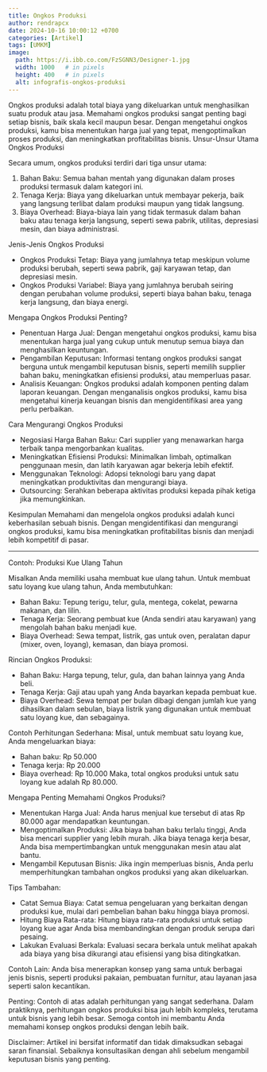 ```yaml
---
title: Ongkos Produksi
author: rendrapcx
date: 2024-10-16 10:00:12 +0700
categories: [Artikel]
tags: [UMKM]
image:
  path: https://i.ibb.co.com/FzSGNN3/Designer-1.jpg
  width: 1000   # in pixels
  height: 400   # in pixels
  alt: infografis-ongkos-produksi
---
```


Ongkos produksi adalah total biaya yang dikeluarkan untuk menghasilkan suatu produk atau jasa. Memahami ongkos produksi sangat penting bagi setiap bisnis, baik skala kecil maupun besar. Dengan mengetahui ongkos produksi, kamu bisa menentukan harga jual yang tepat, mengoptimalkan proses produksi, dan meningkatkan profitabilitas bisnis.
Unsur-Unsur Utama Ongkos Produksi

Secara umum, ongkos produksi terdiri dari tiga unsur utama:
 1. Bahan Baku: Semua bahan mentah yang digunakan dalam proses produksi termasuk dalam kategori ini.
 2. Tenaga Kerja: Biaya yang dikeluarkan untuk membayar pekerja, baik yang langsung terlibat dalam produksi maupun yang tidak langsung.
 3. Biaya Overhead: Biaya-biaya lain yang tidak termasuk dalam bahan baku atau tenaga kerja langsung, seperti sewa pabrik, utilitas, depresiasi mesin, dan biaya administrasi.

Jenis-Jenis Ongkos Produksi
 * Ongkos Produksi Tetap: Biaya yang jumlahnya tetap meskipun volume produksi berubah, seperti sewa pabrik, gaji karyawan tetap, dan depresiasi mesin.
 * Ongkos Produksi Variabel: Biaya yang jumlahnya berubah seiring dengan perubahan volume produksi, seperti biaya bahan baku, tenaga kerja langsung, dan biaya energi.

Mengapa Ongkos Produksi Penting?
 * Penentuan Harga Jual: Dengan mengetahui ongkos produksi, kamu bisa menentukan harga jual yang cukup untuk menutup semua biaya dan menghasilkan keuntungan.
 * Pengambilan Keputusan: Informasi tentang ongkos produksi sangat berguna untuk mengambil keputusan bisnis, seperti memilih supplier bahan baku, meningkatkan efisiensi produksi, atau memperluas pasar.
 * Analisis Keuangan: Ongkos produksi adalah komponen penting dalam laporan keuangan. Dengan menganalisis ongkos produksi, kamu bisa mengetahui kinerja keuangan bisnis dan mengidentifikasi area yang perlu perbaikan.

Cara Mengurangi Ongkos Produksi
 * Negosiasi Harga Bahan Baku: Cari supplier yang menawarkan harga terbaik tanpa mengorbankan kualitas.
 * Meningkatkan Efisiensi Produksi: Minimalkan limbah, optimalkan penggunaan mesin, dan latih karyawan agar bekerja lebih efektif.
 * Menggunakan Teknologi: Adopsi teknologi baru yang dapat meningkatkan produktivitas dan mengurangi biaya.
 * Outsourcing: Serahkan beberapa aktivitas produksi kepada pihak ketiga jika memungkinkan.

Kesimpulan
Memahami dan mengelola ongkos produksi adalah kunci keberhasilan sebuah bisnis. Dengan mengidentifikasi dan mengurangi ongkos produksi, kamu bisa meningkatkan profitabilitas bisnis dan menjadi lebih kompetitif di pasar.

---

Contoh: Produksi Kue Ulang Tahun

Misalkan Anda memiliki usaha membuat kue ulang tahun. Untuk membuat satu loyang kue ulang tahun, Anda membutuhkan:
 * Bahan Baku: Tepung terigu, telur, gula, mentega, cokelat, pewarna makanan, dan lilin.
 * Tenaga Kerja: Seorang pembuat kue (Anda sendiri atau karyawan) yang mengolah bahan baku menjadi kue.
 * Biaya Overhead: Sewa tempat, listrik, gas untuk oven, peralatan dapur (mixer, oven, loyang), kemasan, dan biaya promosi.

Rincian Ongkos Produksi:
 * Bahan Baku: Harga tepung, telur, gula, dan bahan lainnya yang Anda beli.
 * Tenaga Kerja: Gaji atau upah yang Anda bayarkan kepada pembuat kue.
 * Biaya Overhead: Sewa tempat per bulan dibagi dengan jumlah kue yang dihasilkan dalam sebulan, biaya listrik yang digunakan untuk membuat satu loyang kue, dan sebagainya.

Contoh Perhitungan Sederhana:
Misal, untuk membuat satu loyang kue, Anda mengeluarkan biaya:
 * Bahan baku: Rp 50.000
 * Tenaga kerja: Rp 20.000
 * Biaya overhead: Rp 10.000
Maka, total ongkos produksi untuk satu loyang kue adalah Rp 80.000.

Mengapa Penting Memahami Ongkos Produksi?
 * Menentukan Harga Jual: Anda harus menjual kue tersebut di atas Rp 80.000 agar mendapatkan keuntungan.
 * Mengoptimalkan Produksi: Jika biaya bahan baku terlalu tinggi, Anda bisa mencari supplier yang lebih murah. Jika biaya tenaga kerja besar, Anda bisa mempertimbangkan untuk menggunakan mesin atau alat bantu.
 * Mengambil Keputusan Bisnis: Jika ingin memperluas bisnis, Anda perlu memperhitungkan tambahan ongkos produksi yang akan dikeluarkan.

Tips Tambahan:
 * Catat Semua Biaya: Catat semua pengeluaran yang berkaitan dengan produksi kue, mulai dari pembelian bahan baku hingga biaya promosi.
 * Hitung Biaya Rata-rata: Hitung biaya rata-rata produksi untuk setiap loyang kue agar Anda bisa membandingkan dengan produk serupa dari pesaing.
 * Lakukan Evaluasi Berkala: Evaluasi secara berkala untuk melihat apakah ada biaya yang bisa dikurangi atau efisiensi yang bisa ditingkatkan.

Contoh Lain:
Anda bisa menerapkan konsep yang sama untuk berbagai jenis bisnis, seperti produksi pakaian, pembuatan furnitur, atau layanan jasa seperti salon kecantikan.

Penting: Contoh di atas adalah perhitungan yang sangat sederhana. Dalam praktiknya, perhitungan ongkos produksi bisa jauh lebih kompleks, terutama untuk bisnis yang lebih besar.
Semoga contoh ini membantu Anda memahami konsep ongkos produksi dengan lebih baik.

Disclaimer: Artikel ini bersifat informatif dan tidak dimaksudkan sebagai saran finansial. Sebaiknya konsultasikan dengan ahli sebelum mengambil keputusan bisnis yang penting.